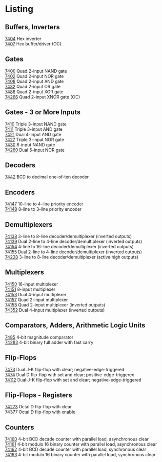 # Listing

## Buffers, Inverters
[7404](Source-7400/7404.v) Hex inverter<br>
[7407](Source-7400/7407.v) Hex buffer/driver (OC)<br>

## Gates
[7400](Source-7400/7400.v) Quad 2-input NAND gate<br>
[7402](Source-7400/7402.v) Quad 2-input NOR gate<br>
[7408](Source-7400/7408.v) Quad 2-input AND gate<br>
[7432](Source-7400/7432.v) Quad 2-input OR gate<br>
[7486](Source-7400/7486.v) Quad 2-input XOR gate<br>
[74266](Source-7400/74266.v) Quad 2-input XNOR gate (OC)<br>

## Gates - 3 or More Inputs
[7410](Source-7400/7410.v) Triple 3-input NAND gate<br>
[7411](Source-7400/7411.v) Triple 3-input AND gate<br>
[7421](Source-7400/7421.v) Dual 4-input AND gate<br>
[7427](Source-7400/7427.v) Triple 3-input NOR gate<br>
[7430](Source-7400/7430.v) 8-input NAND gate<br>
[74260](Source-7400/74260.v) Dual 5-input NOR gate<br>

## Decoders
[7442](Source-7400/7442.v) BCD to decimal one-of-ten decoder<br>

## Encoders
[74147](Source-7400/74147.v) 10-line to 4-line priority encoder<br>
[74148](Source-7400/74148.v) 8-line to 3-line priority encoder<br>

## Demultiplexers
[74138](Source-7400/74138.v) 3-line to 8-line decoder/demultiplexer (inverted outputs)<br>
[74139](Source-7400/74139.v) Dual 2-line to 4-line decoder/demultiplexer (inverted outputs)<br>
[74154](Source-7400/74154.v) 4-line to 16-line decoder/demultiplexer (inverted outputs)<br>
[74155](Source-7400/74155.v) Dual 2-line to 4-line decoder/demultiplexer (inverted outputs)<br>
[74238](Source-7400/74238.v) 3-line to 8-line decoder/demultiplexer (active high outputs)<br>

## Multiplexers
[74150](Source-7400/74150.v) 16-input multiplexer<br>
[74151](Source-7400/74151.v) 8-input multiplexer<br>
[74153](Source-7400/74153.v) Dual 4-input multiplexer<br>
[74157](Source-7400/74157.v) Quad 2-input multiplexer<br>
[74158](Source-7400/74158.v) Quad 2-input multiplexer (inverted outputs)<br>
[74352](Source-7400/74352.v) Dual 4-input multiplexer (inverted outputs)<br>

## Comparators, Adders, Arithmetic Logic Units
[7485](Source-7400/7485.v) 4-bit magnitude comparator<br>
[74283](Source-7400/74283.v) 4-bit binary full adder with fast carry<br>

## Flip-Flops
[7473](Source-7400/7473.v) Dual J-K flip-flop with clear; negative-edge-triggered<br>
[7474](Source-7400/7474.v) Dual D flip-flop with set and clear; positive-edge-triggered<br>
[74112](Source-7400/74112.v) Dual J-K flip-flop with set and clear; negative-edge-triggered<br>

## Flip-Flops - Registers
[74273](Source-7400/74273.v) Octal D flip-flop with clear<br>
[74377](Source-7400/74377.v) Octal D flip-flop with enable<br>

## Counters
[74160](Source-7400/74160.v) 4-bit BCD decade counter with parallel load, asynchronous clear<br>
[74161](Source-7400/74161.v) 4-bit modulo 16 binary counter with parallel load, asynchronous clear<br>
[74162](Source-7400/74162.v) 4-bit BCD decade counter with parallel load, synchronous clear<br>
[74163](Source-7400/74163.v) 4-bit modulo 16 binary counter with parallel load, synchronous clear<br>
